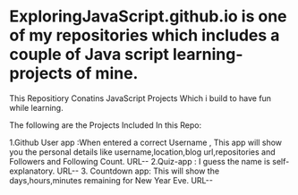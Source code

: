 # ExploringJavaScript.github.io is one of my repositories which includes a couple of Java script learning-projects of mine.


This Repositiory Conatins JavaScript Projects Which i build to have fun while learning.

The following are the Projects Included In this Repo:

1.Github User app :When entered a correct Username , This app will show you the personal details like username,location,blog url,repositories and Followers and Following Count. URL--
2.Quiz-app : I guess the name is self-explanatory. URL--
3. Countdown app: This will show the days,hours,minutes remaining for New Year Eve. URL--
